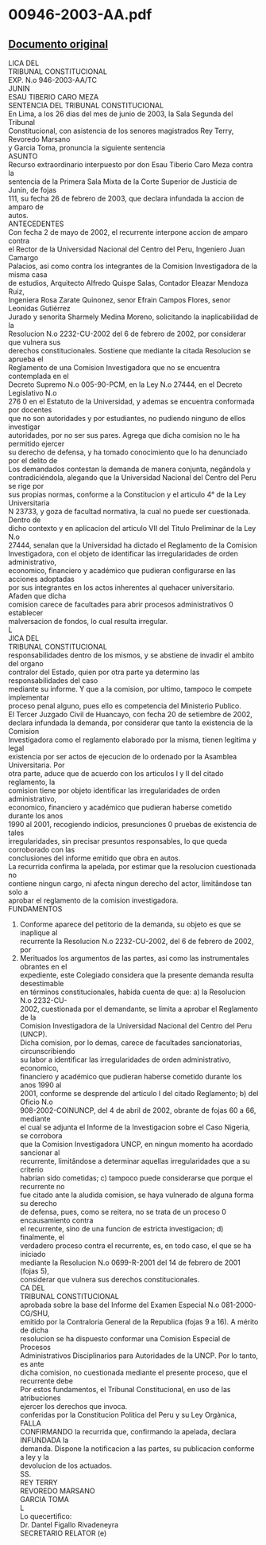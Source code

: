 
00946-2003-AA.pdf
=================
  
[Documento original](https://tc.gob.pe/jurisprudencia/2003/00946-2003-AA.pdf)  
---  
LICA DEL  
TRIBUNAL CONSTITUCIONAL  
EXP. N.o 946-2003-AA/TC  
JUNIN  
ESAU TIBERIO CARO MEZA  
SENTENCIA DEL TRIBUNAL CONSTITUCIONAL  
En Lima, a los 26 dias del mes de junio de 2003, la Sala Segunda del Tribunal  
Constitucional, con asistencia de los senores magistrados Rey Terry, Revoredo Marsano  
y Garcia Toma, pronuncia la siguiente sentencia  
ASUNTO  
Recurso extraordinario interpuesto por don Esau Tiberio Caro Meza contra la  
sentencia de la Primera Sala Mixta de la Corte Superior de Justicia de Junin, de fojas  
111, su fecha 26 de febrero de 2003, que declara infundada la accion de amparo de  
autos.  
ANTECEDENTES  
Con fecha 2 de mayo de 2002, el recurrente interpone accion de amparo contra  
el Rector de la Universidad Nacional del Centro del Peru, Ingeniero Juan Camargo  
Palacios, asi como contra los integrantes de la Comision Investigadora de la misma casa  
de estudios, Arquitecto Alfredo Quispe Salas, Contador Eleazar Mendoza Ruiz,  
Ingeniera Rosa Zarate Quinonez, senor Efrain Campos Flores, senor Leonidas Gutiérrez  
Jurado y senorita Sharmely Medina Moreno, solicitando la inaplicabilidad de la  
Resolucion N.o 2232-CU-2002 del 6 de febrero de 2002, por considerar que vulnera sus  
derechos constitucionales. Sostiene que mediante la citada Resolucion se aprueba el  
Reglamento de una Comision Investigadora que no se encuentra contemplada en el  
Decreto Supremo N.o 005-90-PCM, en la Ley N.o 27444, en el Decreto Legislativo N.o  
276 0 en el Estatuto de la Universidad, y ademas se encuentra conformada por docentes  
que no son autoridades y por estudiantes, no pudiendo ninguno de ellos investigar  
autoridades, por no ser sus pares. Agrega que dicha comision no le ha permitido ejercer  
su derecho de defensa, y ha tomado conocimiento que lo ha denunciado por el delito de  
Los demandados contestan la demanda de manera conjunta, negândola y  
contradiciéndola, alegando que la Universidad Nacional del Centro del Peru se rige por  
sus propias normas, conforme a la Constitucion y el articulo 4° de la Ley Universitaria  
N 23733, y goza de facultad normativa, la cual no puede ser cuestionada. Dentro de  
dicho contexto y en aplicacion del articulo VII del Titulo Preliminar de la Ley N.o  
27444, senalan que la Universidad ha dictado el Reglamento de la Comision  
Investigadora, con el objeto de identificar las irregularidades de orden administrativo,  
economico, financiero y académico que pudieran configurarse en las acciones adoptadas  
por sus integrantes en los actos inherentes al quehacer universitario. Afaden que dicha  
comision carece de facultades para abrir procesos administrativos 0 establecer  
malversacion de fondos, lo cual resulta irregular.  
L  
JICA DEL  
TRIBUNAL CONSTITUCIONAL  
responsabilidades dentro de los mismos, y se abstiene de invadir el ambito del organo  
contralor del Estado, quien por otra parte ya determino las responsabilidades del caso  
mediante su informe. Y que a la comision, por ultimo, tampoco le compete implementar  
proceso penal alguno, pues ello es competencia del Ministerio Publico.  
El Tercer Juzgado Civil de Huancayo, con fecha 20 de setiembre de 2002,  
declara infundada la demanda, por considerar que tanto la existencia de la Comision  
Investigadora como el reglamento elaborado por la misma, tienen legitima y legal  
existencia por ser actos de ejecucion de lo ordenado por la Asamblea Universitaria. Por  
otra parte, aduce que de acuerdo con los articulos I y II del citado reglamento, la  
comision tiene por objeto identificar las irregularidades de orden administrativo,  
economico, financiero y académico que pudieran haberse cometido durante los anos  
1990 al 2001, recogiendo indicios, presunciones 0 pruebas de existencia de tales  
irregularidades, sin precisar presuntos responsables, lo que queda corroborado con las  
conclusiones del informe emitido que obra en autos.  
La recurrida confirma la apelada, por estimar que la resolucion cuestionada no  
contiene ningun cargo, ni afecta ningun derecho del actor, limitândose tan solo a  
aprobar el reglamento de la comision investigadora.  
FUNDAMENTOS  
1. Conforme aparece del petitorio de la demanda, su objeto es que se inaplique al  
recurrente la Resolucion N.o 2232-CU-2002, del 6 de febrero de 2002, por  
2. Merituados los argumentos de las partes, asi como las instrumentales obrantes en el  
expediente, este Colegiado considera que la presente demanda resulta desestimable  
en términos constitucionales, habida cuenta de que: a) la Resolucion N.o 2232-CU-  
2002, cuestionada por el demandante, se limita a aprobar el Reglamento de la  
Comision Investigadora de la Universidad Nacional del Centro del Peru (UNCP).  
Dicha comision, por lo demas, carece de facultades sancionatorias, circunscribiendo  
su labor a identificar las irregularidades de orden administrativo, economico,  
financiero y académico que pudieran haberse cometido durante los anos 1990 al  
2001, conforme se desprende del articulo I del citado Reglamento; b) del Oficio N.o  
908-2002-COINUNCP, del 4 de abril de 2002, obrante de fojas 60 a 66, mediante  
el cual se adjunta el Informe de la Investigacion sobre el Caso Nigeria, se corrobora  
que la Comision Investigadora UNCP, en ningun momento ha acordado sancionar al  
recurrente, limitândose a determinar aquellas irregularidades que a su criterio  
habrian sido cometidas; c) tampoco puede considerarse que porque el recurrente no  
fue citado ante la aludida comision, se haya vulnerado de alguna forma su derecho  
de defensa, pues, como se reitera, no se trata de un proceso 0 encausamiento contra  
el recurrente, sino de una funcion de estricta investigacion; d) finalmente, el  
verdadero proceso contra el recurrente, es, en todo caso, el que se ha iniciado  
mediante la Resolucion N.o 0699-R-2001 del 14 de febrero de 2001 (fojas 5),  
considerar que vulnera sus derechos constitucionales.  
CA DEL  
TRIBUNAL CONSTITUCIONAL  
aprobada sobre la base del Informe del Examen Especial N.o 081-2000-CG/SHU,  
emitido por la Contraloria General de la Republica (fojas 9 a 16). A mérito de dicha  
resolucion se ha dispuesto conformar una Comision Especial de Procesos  
Administrativos Disciplinarios para Autoridades de la UNCP. Por lo tanto, es ante  
dicha comision, no cuestionada mediante el presente proceso, que el recurrente debe  
Por estos fundamentos, el Tribunal Constitucional, en uso de las atribuciones  
ejercer los derechos que invoca.  
conferidas por la Constitucion Politica del Peru y su Ley Orgànica,  
FALLA  
CONFIRMANDO la recurrida que, confirmando la apelada, declara INFUNDADA la  
demanda. Dispone la notificacion a las partes, su publicacion conforme a ley y la  
devolucion de los actuados.  
SS.  
REY TERRY  
REVOREDO MARSANO  
GARCIA TOMA  
L  
Lo quecertifico:  
Dr. Dantel Figallo Rivadeneyra  
SECRETARIO RELATOR (e)